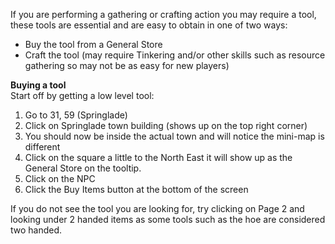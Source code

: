 ---
---
If you are performing a gathering or crafting action you may require a tool, these tools are essential and are easy to obtain in one of two ways:

*   Buy the tool from a General Store
*   Craft the tool (may require Tinkering and/or other skills such as resource gathering so may not be as easy for new players)

**Buying a tool**  
Start off by getting a low level tool:

1.  Go to 31, 59 (Springlade)
2.  Click on Springlade town building (shows up on the top right corner)
3.  You should now be inside the actual town and will notice the mini-map is different
4.  Click on the square a little to the North East it will show up as the General Store on the tooltip.
5.  Click on the NPC
6.  Click the Buy Items button at the bottom of the screen

If you do not see the tool you are looking for, try clicking on Page 2 and looking under 2 handed items as some tools such as the hoe are considered two handed.